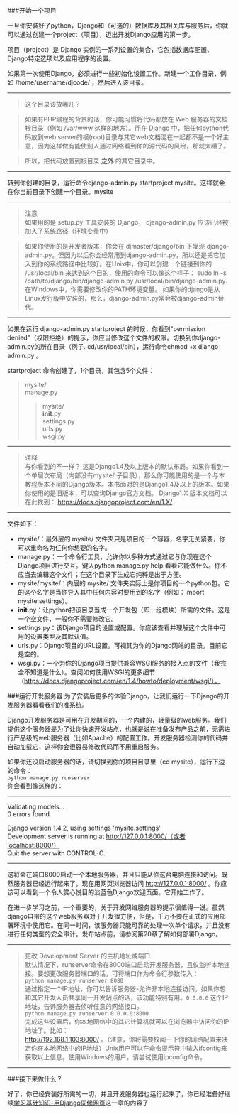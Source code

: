 ###开始一个项目

一旦你安装好了python，Django和（可选的）数据库及其相关库与服务后，你就可以通过创建一个project（项目），迈出开发Django应用的第一步。  

项目（project）是 Django 实例的一系列设置的集合，它包括数据库配置、Django特定选项以及应用程序的设置。  

如果第一次使用Django，必须进行一些初始化设置工作。新建一个工作目录，例如 /home/username/djcode/ ，然后进入该目录。  

- - -
>这个目录该放哪儿？  

>如果有PHP编程的背景的话，你可能习惯将代码都放在 Web 服务器的文档根目录（例如 /var/www 这样的地方）。而在 Django 中，把任何python代码放到web server的根(root)目录与其它web文档混在一起都不是一个好主意，因为这样做有能使别人通过网络看到你的源代码的风险，那就太糟了。  

>所以，把代码放置到根目录 **之外** 的其它目录中。  

- - -

转到你创建的目录，运行命令django-admin.py startproject mysite。这样就会在你当前目录下创建一个目录。mysite  

- - -
>注意  
>如果用的是 setup.py 工具安装的 Django， django-admin.py 应该已经被加入了系统路径（环境变量中）  

>如果你使用的是开发者版本，你会在 djmaster/django/bin 下发现 django-admin.py。但因为以后你会经常用到django-admin.py，所以还是把它加入到你的系统路径中比较好。在Unix中，你可以创建一个链接到你的 /usr/local/bin 来达到这个目的，使用的命令可以像这个样子：
sudo ln -s /path/to/django/bin/django-admin.py /usr/local/bin/django-admin.py.
>在Windows中，你需要修改你的PATH环境变量。
>如果你的django是从Linux发行版中安装的，那么，django-admin.py常会被django-admin替代。

- - -

如果在运行 django-admin.py startproject 的时候，你看到"permission denied"（权限拒绝）的提示，你应当修改这个文件的权限。切换到你django-admin.py的所在目录（例子. cd/usr/local/bin），运行命令chmod +x django-admin.py 。

startproject 命令创建了，1个目录，其包含5个文件：  

>mysite/  
manage.py  
>>mysite/  
__init__.py  
settings.py  
urls.py  
wsgi.py   

- - -
>注释  
>与你看到的不一样？
>这是Django1.4及以上版本的默认布局。如果你看到一个单层次布局（内部没有mysite/ 子目录），那么你可能使用的是一个与本教程版本不同的Django版本。本书面对的是Django1.4及以上的版本。如果你使用的是旧版本，可以查询Django官方文档。
>Django1.X 版本文档可以在此找到：
>https://docs.djangoproject.com/en/1.X/

- - -

文件如下：  
+ mysite/：最外层的 mysite/ 文件夹只是项目的一个容器，名字无关紧要，你可以重命名为任何你想要的名字。
+ manage.py：一个命令行工具，允许你以多种方式通过它与你现在这个Django项目进行交互。键入python manage.py help 看看它能做什么。你不应当去编辑这个文件；在这个目录下生成它纯粹是出于方便。
+ mysite/mysite/：内层的 mysite/ 文件夹实际上是你项目的一个python包。它的这个名字是当你导入其中任何内容时要用到的名字（例如：import mysite.settings）。
+ __init__.py：让python把该目录当成一个开发包（即一组模块）所需的文件。这是一个空文件，一般你不需要修改它。
+ settings.py：该Django项目的设置或配置。你应该查看并理解这个文件中可用的设置类型及其默认值。
+ urls.py：Django项目的URL设置。可视其为你的Django网站的目录。目前它是空的。
+ wsgi.py：一个为你的Django项目提供兼容WSGI服务的接入点的文件（我完全不知道是什么）。查阅如何使用WSGI的更多细节（https://docs.djangoproject.com/en/1.4/howto/deployment/wsgi/）。

###运行开发服务器
为了安装后更多的体验Django，让我们运行一下Django的开发服务器看看我们的准系统。  

Django开发服务器是可用在开发期间的，一个内建的，轻量级的web服务。我们提供这个服务器是为了让你快速开发站点，也就是说在准备发布产品之前，无需进行产品级的web服务器（比如Apache）的配置工作。开发服务器检测你的代码并自动加载它，这样你会很容易修改代码而不用重启服务。  

如果你还没启动服务器的话，请切换到你的项目目录里（cd mysite），运行下边的命令：  
``python manage.py runserver``  
你会看到像这样的：  
- - -
Validating models...  
0 errors found.  

Django version 1.4.2, using settings 'mysite.settings'  
Development server is running at http://127.0.0.1:8000/（或者localhost:8000/）  
Quit the server with CONTROL-C.  
- - -
这将会在端口8000启动一个本地服务器，并且只能从你这台电脑连接和访问。既然服务器已经运行起来了，现在用网页浏览器访问 http://127.0.0.1:8000/ 。你应该可以看到一个令人赏心悦目的淡蓝色Django欢迎页面。它开始工作了。  

在进一步学习之前，一个重要的，关于开发网络服务器的提示很值得一说。虽然django自带的这个web服务器对于开发很方便，但是，千万不要在正式的应用部署环境中使用它。在同一时间，该服务器只能可靠的处理一次单个请求，并且没有进行任何类型的安全审计。发布站点前，请参阅第20章了解如何部署Django。

- - -
>更改 Development Server 的主机地址或端口  
>默认情况下，runserver命令在8000端口启动开发服务器，且仅监听本地连接。要想更改服务器端口的话，可将端口作为命令行参数传入：  
>``python manage.py runserver 8080``  
>通过指定一个IP地址，你可以告诉服务器-允许非本地连接访问。如果你想和其它开发人员共享同一开发站点的话，该功能特别有用。`0.0.0.0` 这个IP地址，告诉服务器去侦听任意的网络接口。  
>``python manage.py runserver 0.0.0.0:8000``  
>完成这些设置后，你本地网络中的其它计算机就可以在浏览器中访问你的IP地址了。比如：  
>http://192.168.1.103:8000/ 。（注意，你将需要校阅一下你的网络配置来决定你在本地网络中的IP地址）Unix用户可以在命令提示符中输入ifconfig来获取以上信息。使用Windows的用户，请尝试使用ipconfig命令。  

- - -

###接下来做什么？

好了，你已经安装好所需的一切，并且开发服务器也运行起来了，你已经准备好继续[学习基础知识-用Django伺候网页]()这一章的内容了  
